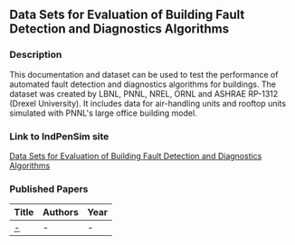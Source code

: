 ## Data Sets for Evaluation of Building Fault Detection and Diagnostics Algorithms

### Description
This documentation and dataset can be used to test the performance of automated fault detection and diagnostics algorithms for buildings. The dataset was created by LBNL, PNNL, NREL, ORNL and ASHRAE RP-1312 (Drexel University). It includes data for air-handling units and rooftop units simulated with PNNL's large office building model.

### Link to IndPenSim site
[Data Sets for Evaluation of Building Fault Detection and Diagnostics Algorithms](https://catalog.data.gov/dataset/data-sets-for-evaluation-of-building-fault-detection-and-diagnostics-algorithms-2de50)

### Published Papers

| Title    | Authors       | Year |
|:-|:-|:-|
|[-](https://) | - | - |
